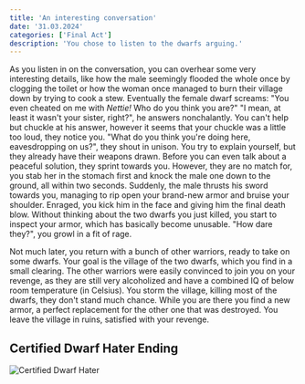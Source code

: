 ```yaml
---
title: 'An interesting conversation'
date: '31.03.2024'
categories: ['Final Act']
description: 'You chose to listen to the dwarfs arguing.'
---
```


As you listen in on the conversation, you can overhear some very interesting details, like how the
male seemingly flooded the whole once by clogging the toilet or how the woman once managed to burn
their village down by trying to cook a stew. Eventually the female dwarf screams: "You even cheated
on me with _Nettie!_ Who do you think you are?" "I mean, at least it wasn't your sister, right?", he
answers nonchalantly. You can't help but chuckle at his answer, however it seems that your chuckle
was a little too loud, they notice you. "What do you think you're doing here, eavesdropping on us?",
they shout in unison. You try to explain yourself, but they already have their weapons drawn. Before
you can even talk about a peaceful solution, they sprint towards you. However, they are no match
for, you stab her in the stomach first and knock the male one down to the ground, all within two
seconds. Suddenly, the male thrusts his sword towards you, managing to rip open your brand-new armor
and bruise your shoulder. Enraged, you kick him in the face and giving him the final death blow.
Without thinking about the two dwarfs you just killed, you start to inspect your armor, which has
basically become unusable. "How dare they?", you growl in a fit of rage.

Not much later, you return with a bunch of other warriors, ready to take on some dwarfs. Your goal
is the village of the two dwarfs, which you find in a small clearing. The other warriors were easily
convinced to join you on your revenge, as they are still very alcoholized and have a combined IQ of
below room temperature (in Celsius). You storm the village, killing most of the dwarfs, they don't
stand much chance. While you are there you find a new armor, a perfect replacement for the other one
that was destroyed. You leave the village in ruins, satisfied with your revenge.

## Certified Dwarf Hater Ending
<img src="/images/Final_Act/warrior_hater.jpg" alt="Certified Dwarf Hater">
